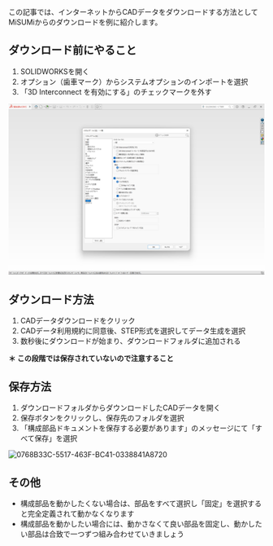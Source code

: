 この記事では、インターネットからCADデータをダウンロードする方法としてMiSUMiからのダウンロードを例に紹介します。

## ダウンロード前にやること
1. SOLIDWORKSを開く
2. オプション（歯車マーク）からシステムオプションのインポートを選択
3. 「3D Interconnect を有効にする」のチェックマークを外す

![fig01](./img/fig01.png)

## ダウンロード方法
1. CADデータダウンロードをクリック
2. CADデータ利用規約に同意後、STEP形式を選択してデータ生成を選択
3. 数秒後にダウンロードが始まり、ダウンロードフォルダに追加される

**＊ この段階では保存されていないので注意すること**

## 保存方法
1. ダウンロードフォルダからダウンロードしたCADデータを開く
2. 保存ボタンをクリックし、保存先のフォルダを選択
3. 「構成部品ドキュメントを保存する必要があります」のメッセージにて「すべて保存」を選択
<img title='0768B33C-5517-463F-BC41-0338841A8720.png' alt='0768B33C-5517-463F-BC41-0338841A8720' src='/attachments/91af5610-8293-43e5-82f9-32e88161afba' width="2400" data-meta='{"width":2400,"height":1600}'>

## その他
* 構成部品を動かしたくない場合は、部品をすべて選択し「固定」を選択すると完全定義されて動かなくなります
* 構成部品を動かしたい場合には、動かさなくて良い部品を固定し、動かしたい部品は合致で一つずつ組み合わせていきましょう